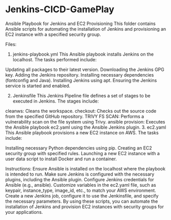 # Jenkins-CICD-GamePlay

Ansible Playbook for Jenkins and EC2 Provisioning
This folder contains Ansible scripts for automating the installation of Jenkins and provisioning an EC2 instance with a specified security group.

Files:
1. jenkins-playbook.yml
This Ansible playbook installs Jenkins on the localhost. The tasks performed include:

Updating all packages to their latest version.
Downloading the Jenkins GPG key.
Adding the Jenkins repository.
Installing necessary dependencies (fontconfig and Java).
Installing Jenkins using apt.
Ensuring the Jenkins service is started and enabled.

2. Jenkinsfile
This Jenkins Pipeline file defines a set of stages to be executed in Jenkins. The stages include:

cleanws: Cleans the workspace.
checkout: Checks out the source code from the specified GitHub repository.
TRIVY FS SCAN: Performs a vulnerability scan on the file system using Trivy.
ansible provision: Executes the Ansible playbook ec2.yaml using the Ansible Jenkins plugin.
3. ec2.yaml
This Ansible playbook provisions a new EC2 instance on AWS. The tasks include:

Installing necessary Python dependencies using pip.
Creating an EC2 security group with specified rules.
Launching a new EC2 instance with a user data script to install Docker and run a container.

Instructions:
Ensure Ansible is installed on the localhost where the playbook is intended to run.
Make sure Jenkins is configured with the necessary plugins, including the Ansible plugin.
Configure Jenkins credentials for Ansible (e.g., ansible).
Customize variables in the ec2.yaml file, such as keypair, instance_type, image_id, etc., to match your AWS environment.
Create a new Jenkins job, configure it to use the Jenkinsfile, and specify the necessary parameters.
By using these scripts, you can automate the installation of Jenkins and provision EC2 instances with security groups for your applications.
